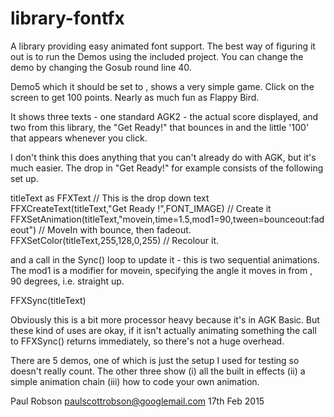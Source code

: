 # library-fontfx

A library providing easy animated font support. The best way of figuring it out is to run the Demos using the included 
project. You can change the demo by changing the Gosub round line 40. 

Demo5 which it should be set to , shows a very simple game. Click on the screen to get 100 points. Nearly as much fun as Flappy Bird.

It shows three texts - one standard AGK2 - the actual score displayed, and two from this library, the "Get Ready!" that bounces in and the little '100' that appears whenever you click. 

I don't think this does anything that you can't already do with AGK, but it's much easier. The drop in "Get Ready!" for example consists of the following set up.

titleText as FFXText															// This is the drop down text
FFXCreateText(titleText,"Get Ready !",FONT_IMAGE)								// Create it
FFXSetAnimation(titleText,"movein,time=1.5,mod1=90,tween=bounceout:fadeout")	// MoveIn with bounce, then fadeout.
FFXSetColor(titleText,255,128,0,255)											// Recolour it.

and a call in the Sync() loop to update it - this is two sequential animations. The mod1 is a modifier for movein, specifying the angle it moves in from , 90 degrees, i.e. straight up.

FFXSync(titleText)

Obviously this is a bit more processor heavy because it's in AGK Basic. But these kind of uses are okay, if it isn't 
actually animating something the call to FFXSync() returns immediately, so there's not a huge overhead.

There are 5 demos, one of which is just the setup I used for testing so doesn't really count. The other three show (i) all the built in effects (ii) a simple animation chain (iii) how to code your own animation.

Paul Robson
paulscottrobson@googlemail.com
17th Feb 2015
